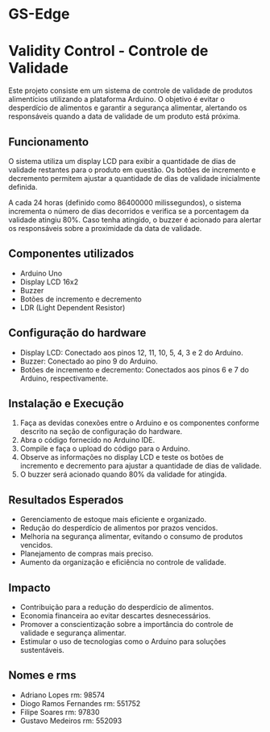 # GS-Edge
# Validity Control - Controle de Validade

Este projeto consiste em um sistema de controle de validade de produtos alimentícios utilizando a plataforma Arduino. O objetivo é evitar o desperdício de alimentos e garantir a segurança alimentar, alertando os responsáveis quando a data de validade de um produto está próxima.

## Funcionamento

O sistema utiliza um display LCD para exibir a quantidade de dias de validade restantes para o produto em questão. Os botões de incremento e decremento permitem ajustar a quantidade de dias de validade inicialmente definida. 

A cada 24 horas (definido como 86400000 milissegundos), o sistema incrementa o número de dias decorridos e verifica se a porcentagem da validade atingiu 80%. Caso tenha atingido, o buzzer é acionado para alertar os responsáveis sobre a proximidade da data de validade.

## Componentes utilizados

- Arduino Uno
- Display LCD 16x2
- Buzzer
- Botões de incremento e decremento
- LDR (Light Dependent Resistor)

## Configuração do hardware

- Display LCD: Conectado aos pinos 12, 11, 10, 5, 4, 3 e 2 do Arduino.
- Buzzer: Conectado ao pino 9 do Arduino.
- Botões de incremento e decremento: Conectados aos pinos 6 e 7 do Arduino, respectivamente.

## Instalação e Execução

1. Faça as devidas conexões entre o Arduino e os componentes conforme descrito na seção de configuração do hardware.
2. Abra o código fornecido no Arduino IDE.
3. Compile e faça o upload do código para o Arduino.
4. Observe as informações no display LCD e teste os botões de incremento e decremento para ajustar a quantidade de dias de validade.
5. O buzzer será acionado quando 80% da validade for atingida.

## Resultados Esperados

- Gerenciamento de estoque mais eficiente e organizado.
- Redução do desperdício de alimentos por prazos vencidos.
- Melhoria na segurança alimentar, evitando o consumo de produtos vencidos.
- Planejamento de compras mais preciso.
- Aumento da organização e eficiência no controle de validade.

## Impacto

- Contribuição para a redução do desperdício de alimentos.
- Economia financeira ao evitar descartes desnecessários.
- Promover a conscientização sobre a importância do controle de validade e segurança alimentar.
- Estimular o uso de tecnologias como o Arduino para soluções sustentáveis.

## Nomes e rms

- Adriano Lopes rm: 98574
- Diogo Ramos Fernandes rm: 551752
- Filipe Soares rm: 97830
- Gustavo Medeiros rm: 552093
